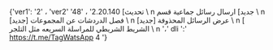 {'ver1': '2' ، 'ver2' '48' ، 'تحديث] 2.20.140 \ n جديد] ارسال رسائل جماعية قسم \ n [جديد] فصل الدردشات عن المجموعات \ n [جديد] عرض الرسائل المحذوفة \ n [ الشريط الشريطي للمراسلة السريعه مثل التلجر \ n '،' dli ':' https://t.me/TagWatsApp 4 '}
